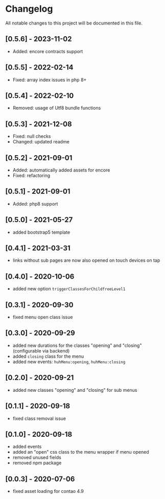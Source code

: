 # Changelog

All notable changes to this project will be documented in this file.

## [0.5.6] - 2023-11-02
- Added: encore contracts support

## [0.5.5] - 2022-02-14

- Fixed: array index issues in php 8+

## [0.5.4] - 2022-02-10

- Removed: usage of Utf8 bundle functions

## [0.5.3] - 2021-12-08

- Fixed: null checks
- Changed: updated readme

## [0.5.2] - 2021-09-01

- Added: automatically added assets for encore
- Fixed: refactoring

## [0.5.1] - 2021-09-01

- Added: php8 support

## [0.5.0] - 2021-05-27

- added bootstrap5 template

## [0.4.1] - 2021-03-31

- links without sub pages are now also opened on touch devices on tap

## [0.4.0] - 2020-10-06

- added new option `triggerClassesForChildfreeLevel1`

## [0.3.1] - 2020-09-30

- fixed menu open class issue

## [0.3.0] - 2020-09-29

- added new durations for the classes "opening" and "closing" (configurable via backend)
- added `closing` class for the menu
- added new events: `huhMenu:opening`, `huhMenu:closing`

## [0.2.0] - 2020-09-21

- added new classes "opening" and "closing" for sub menus

## [0.1.1] - 2020-09-18

- fixed class removal issue

## [0.1.0] - 2020-09-18

- added events
- added an "open" css class to the menu wrapper if menu opened
- removed unused fields
- removed npm package

## [0.0.3] - 2020-07-06

- fixed asset loading for contao 4.9
